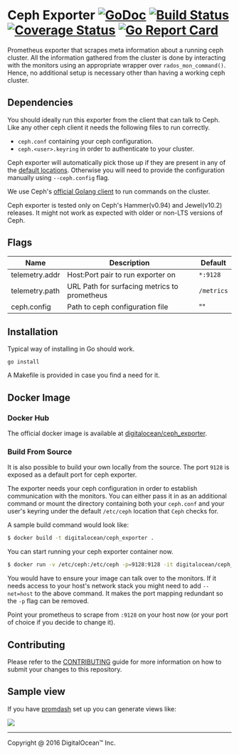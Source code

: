 # Ceph Exporter  [![GoDoc](https://godoc.org/github.com/digitalocean/ceph_exporter?status.svg)](https://godoc.org/github.com/digitalocean/ceph_exporter) [![Build Status](https://travis-ci.org/digitalocean/ceph_exporter.svg)](https://travis-ci.org/digitalocean/ceph_exporter) [![Coverage Status](https://coveralls.io/repos/github/digitalocean/ceph_exporter/badge.svg?branch=master&service=github)](https://coveralls.io/github/digitalocean/ceph_exporter?branch=master) [![Go Report Card](https://goreportcard.com/badge/digitalocean/ceph_exporter)](https://goreportcard.com/report/digitalocean/ceph_exporter)
Prometheus exporter that scrapes meta information about a running ceph cluster. All the information gathered from the cluster is done by interacting with the monitors using an appropriate wrapper over `rados_mon_command()`. Hence, no additional setup is necessary other than having a working ceph cluster.

## Dependencies

You should ideally run this exporter from the client that can talk to
Ceph. Like any other ceph client it needs the following files to run
correctly.

 * `ceph.conf` containing your ceph configuration.
 * `ceph.<user>.keyring` in order to authenticate to your cluster.

Ceph exporter will automatically pick those up if they are present in
any of the [default
locations](http://docs.ceph.com/docs/master/rados/configuration/ceph-conf/#the-configuration-file). Otherwise you will need to provide the configuration manually using `--ceph.config` flag.

We use Ceph's [official Golang client](https://github.com/ceph/go-ceph) to run commands on the cluster.

Ceph exporter is tested only on Ceph's Hammer(v0.94) and Jewel(v10.2) releases. It might not work as expected with older or non-LTS versions of Ceph.

## Flags

Name | Description | Default
---- | ---- | ----
telemetry.addr | Host:Port pair to run exporter on | `*:9128`
telemetry.path | URL Path for surfacing metrics to prometheus | `/metrics`
ceph.config | Path to ceph configuration file | ""

## Installation

Typical way of installing in Go should work.

```
go install
```

A Makefile is provided in case you find a need for it.

## Docker Image

### Docker Hub

The official docker image is available at [digitalocean/ceph_exporter](https://hub.docker.com/r/digitalocean/ceph_exporter/).

### Build From Source

It is also possible to build your own locally from the source. The port `9128` is
exposed as a default port for ceph exporter.

The exporter needs your ceph configuration in order to establish communication with the monitors. You can either pass it in as an additional command or mount the directory containing both your `ceph.conf` and your user's keyring under the default `/etc/ceph` location that `Ceph` checks for.

A sample build command would look like:

```bash
$ docker build -t digitalocean/ceph_exporter .
```

You can start running your ceph exporter container now.

```bash
$ docker run -v /etc/ceph:/etc/ceph -p=9128:9128 -it digitalocean/ceph_exporter
```

You would have to ensure your image can talk over to the monitors. If
it needs access to your host's network stack you might need to add
`--net=host` to the above command. It makes the port mapping redundant
so the `-p` flag can be removed.

Point your prometheus to scrape from `:9128` on your host now (or your port
of choice if you decide to change it).

## Contributing

Please refer to the [CONTRIBUTING](CONTRIBUTING.md) guide for more
information on how to submit your changes to this repository.

## Sample view

If you have [promdash](https://github.com/prometheus/promdash) set up you
can generate views like:

![](sample.png)

---

Copyright @ 2016 DigitalOcean™ Inc.
